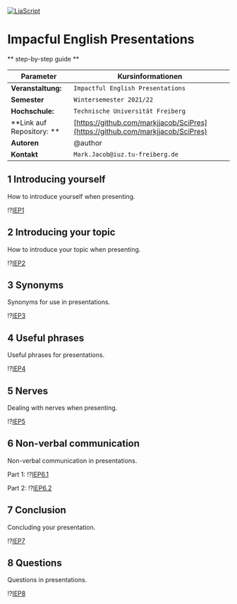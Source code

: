<!--

author:   Dr. Mark Jacob, Maximilian Dörnbrack
email:
version:  0.0.1
language: de
narrator: Deutsch Female
comment: Impactful English Presentations
mode: presentation
-->

[![LiaScript](https://raw.githubusercontent.com/LiaScript/LiaScript/master/badges/course.svg)](https://liascript.github.io/course/?https://github.com/markjjacob/SciPres/blob/main/IEP.md)


# Impacful English Presentations
** step-by-step guide **

| Parameter                 | Kursinformationen                                                              |
| ------------------------- | ------------------------------------------------------------------------------ |
| **Veranstaltung:**        | `Impactful English Presentations`                                              |
| **Semester**              | `Wintersemester 2021/22`                                                       |
| **Hochschule:**           | `Technische Universität Freiberg`                                              |
| **Link auf Repository: ** | [https://github.com/markjjacob/SciPres](https://github.com/markjjacob/SciPres) |
| **Autoren**               | @author                                                                        |
| **Kontakt**               | `Mark.Jacob@iuz.tu-freiberg.de`                                                |

## 1 Introducing yourself
How to introduce yourself when presenting.

!?[IEP1](https://video.tu-freiberg.de/video/IEP-1-Introducing-yourself/4349372d9d69e2415729b1a3a2fab941)

## 2 Introducing your topic
How to introduce your topic when presenting.

!?[IEP2](https://video.tu-freiberg.de/video/IEP-2-Introducing-your-topic/5978d19af08232dfa88c03cb7ad2a14f)

## 3 Synonyms
Synonyms for use in presentations.

!?[IEP3](https://video.tu-freiberg.de/video/IEP-3-Synonyms/c2230053b26249e624c2476f8c7a409a)

## 4 Useful phrases
Useful phrases for presentations.

!?[IEP4](https://video.tu-freiberg.de/video/IEP-4-Useful-phrases/3bebb19a2d1f9c8fa2a6c4d338134561)

## 5 Nerves
Dealing with nerves when presenting.

!?[IEP5](https://video.tu-freiberg.de/video/IEP-5-Nerves/89bf38bd9dc6eb725746648b05e67c75)

## 6 Non-verbal communication
Non-verbal communication in presentations.

Part 1:
!?[IEP6.1](https://video.tu-freiberg.de/video/IEP-6-Non-verbal-communication-p1/d5b08cd5a5b7ffcd076acfcf29fa1b30)

Part 2:
!?[IEP6.2](https://video.tu-freiberg.de/video/IEP-6-Non-verbal-communication-p2/892ed954c1bb2fc53f5a6efaf97f0e4f)

## 7 Conclusion
Concluding your presentation.

!?[IEP7](https://video.tu-freiberg.de/video/IEP-7-Conclusion/04a93eca656810677743ff2488fda44b)

## 8 Questions
Questions in presentations.

!?[IEP8](https://video.tu-freiberg.de/video/IEP-8-Questions/e87b984068e6be6ac2d41d9941e133dd)
